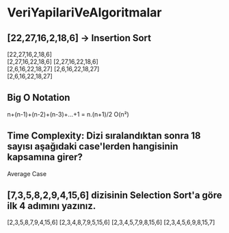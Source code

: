 # VeriYapilariVeAlgoritmalar

## [22,27,16,2,18,6] -> Insertion Sort

[22,27,16,2,18,6]  
[2,27,16,22,18,6] 
[2,27,16,22,18,6]   
[2,6,16,22,18,27] 
[2,6,16,22,18,27]  
[2,6,16,22,18,27]

## Big O Notation 
n+(n-1)+(n-2)+(n-3)+...+1 = n.(n+1)/2
O(n²)


## Time Complexity: Dizi sıralandıktan sonra 18 sayısı aşağıdaki case'lerden hangisinin kapsamına girer?
Average Case

## [7,3,5,8,2,9,4,15,6] dizisinin Selection Sort'a göre ilk 4 adımını yazınız.
[2,3,5,8,7,9,4,15,6]
[2,3,4,8,7,9,5,15,6]
[2,3,4,5,7,9,8,15,6]
[2,3,4,5,6,9,8,15,7]

